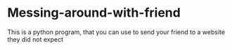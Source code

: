# Messing-around-with-friend
This is a python program, that you can use to send your friend to a website they did not expect 
